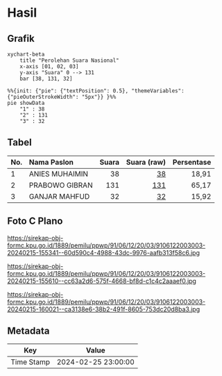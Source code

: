 # Hasil

## Grafik

```mermaid
xychart-beta
    title "Perolehan Suara Nasional"
    x-axis [01, 02, 03]
    y-axis "Suara" 0 --> 131
    bar [38, 131, 32]
```

```mermaid
%%{init: {"pie": {"textPosition": 0.5}, "themeVariables": {"pieOuterStrokeWidth": "5px"}} }%%
pie showData
    "1" : 38
    "2" : 131
    "3" : 32
```

## Tabel

| No. | Nama Paslon    | Suara | Suara (raw) | Persentase |
|:--- |:-------------- | -----:| -----------:| ----------:|
| 1   | ANIES MUHAIMIN | 38    | [38][p-1]   | 18,91      |
| 2   | PRABOWO GIBRAN | 131   | [131][p-2]  | 65,17      |
| 3   | GANJAR MAHFUD  | 32    | [32][p-3]   | 15,92      |


[p-1]: https://github.com/gigit-pemilu/pemilu-2024/blob/main/pilpres/hitung-suara/sub/91-papua/sub/06-biak-numfor/sub/12-samofa/sub/2003-mandouw/sub/003-tps/sub/paslon-1.txt
[p-2]: https://github.com/gigit-pemilu/pemilu-2024/blob/main/pilpres/hitung-suara/sub/91-papua/sub/06-biak-numfor/sub/12-samofa/sub/2003-mandouw/sub/003-tps/sub/paslon-2.txt
[p-3]: https://github.com/gigit-pemilu/pemilu-2024/blob/main/pilpres/hitung-suara/sub/91-papua/sub/06-biak-numfor/sub/12-samofa/sub/2003-mandouw/sub/003-tps/sub/paslon-3.txt

## Foto C Plano

https://sirekap-obj-formc.kpu.go.id/1889/pemilu/ppwp/91/06/12/20/03/9106122003003-20240215-155341--60d590c4-4988-43dc-9976-aafb313f58c6.jpg

https://sirekap-obj-formc.kpu.go.id/1889/pemilu/ppwp/91/06/12/20/03/9106122003003-20240215-155610--cc63a2d6-575f-4668-bf8d-c1c4c2aaaef0.jpg

https://sirekap-obj-formc.kpu.go.id/1889/pemilu/ppwp/91/06/12/20/03/9106122003003-20240215-160021--ca3138e6-38b2-491f-8605-753dc20d8ba3.jpg


## Metadata

| Key        | Value               |
| ---------- | ------------------- |
| Time Stamp | 2024-02-25 23:00:00 |



